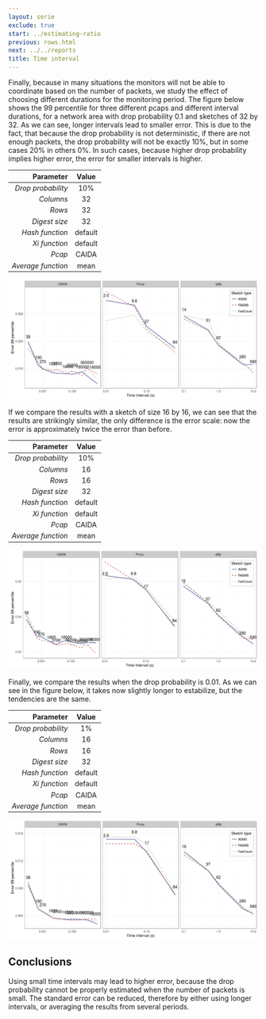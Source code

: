 ```yaml
---
layout: serie
exclude: true
start: ../estimating-ratio
previous: rows.html
next: ../../reports
title: Time interval
---
```


Finally, because in many situations the monitors will not be able to coordinate based on the number of packets, we study the effect of choosing different durations for the monitoring period. The figure below shows the 99 percentile for three different pcaps and different interval durations, for a network area with drop probability 0.1 and sketches of 32 by 32. As we can see, longer intervals lead to smaller error. This is due to the fact, that because the drop probability is not deterministic, if there are not enough packets, the drop probability will not be exactly 10%, but in some cases 20% in others 0%. In such cases, because higher drop probability implies higher error, the error for smaller intervals is higher.

|          Parameter |      Value      |
|-------------------:|:---------------:|
| _Drop probability_ |       10%       |
|          _Columns_ |        32       |
|             _Rows_ |        32       |
|      _Digest size_ |        32       |
|    _Hash function_ |     default     |
|      _Xi function_ |     default     |
|             _Pcap_ |      CAIDA      |
| _Average function_ |       mean      |

![](figures/interval1.png)

If we compare the results with a sketch of size 16 by 16, we can see that the results are strikingly similar, the only difference is the error scale: now the error is approximately twice the error than before.

|          Parameter |      Value      |
|-------------------:|:---------------:|
| _Drop probability_ |       10%       |
|          _Columns_ |        16       |
|             _Rows_ |        16       |
|      _Digest size_ |        32       |
|    _Hash function_ |     default     |
|      _Xi function_ |     default     |
|             _Pcap_ |      CAIDA      |
| _Average function_ |       mean      |

![](figures/interval2.png)

Finally, we compare the results when the drop probability is 0.01. As we can see in the figure below, it takes now slightly longer to estabilize, but the tendencies are the same.

|          Parameter |      Value      |
|-------------------:|:---------------:|
| _Drop probability_ |        1%       |
|          _Columns_ |        16       |
|             _Rows_ |        16       |
|      _Digest size_ |        32       |
|    _Hash function_ |     default     |
|      _Xi function_ |     default     |
|             _Pcap_ |      CAIDA      |
| _Average function_ |       mean      |

![](figures/interval3.png)

## Conclusions

Using small time intervals may lead to higher error, because the drop probability cannot be properly estimated when the number of packets is small. The standard error can be reduced, therefore by either using longer intervals, or averaging the results from several periods.

